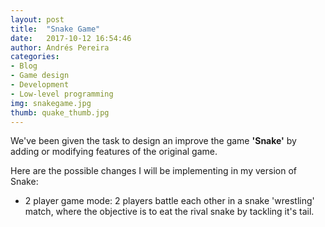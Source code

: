 ```yaml
---
layout: post
title:  "Snake Game"
date:   2017-10-12 16:54:46
author: Andrés Pereira
categories: 
- Blog
- Game design
- Development
- Low-level programming
img: snakegame.jpg
thumb: quake_thumb.jpg
---
```


We've been given the task to design an improve the game <b>'Snake'</b> by adding or modifying features of the original game.

Here are the possible changes I will be implementing in my version of Snake:

- 2 player game mode: 2 players battle each other in a snake 'wrestling' match, where the objective is to eat the rival snake by tackling it's tail.
